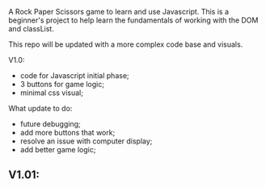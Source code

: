 A Rock Paper Scissors game to learn and use Javascript.
This is a beginner's project to help learn the fundamentals of working with the DOM and classList.

This repo will be updated with a more complex code base and visuals.

V1.0:
- code for Javascript initial phase;
- 3 buttons for game logic;
-  minimal css visual;

What update to do:
  - future debugging;
  - add more buttons that work;
  - resolve an issue with computer display;
  - add better game logic;

V1.01:
-

